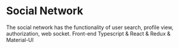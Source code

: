 # Social Network

The social network has the functionality of user search, profile view, authorization, web socket.
Front-end Typescript & React & Redux & Material-UI

